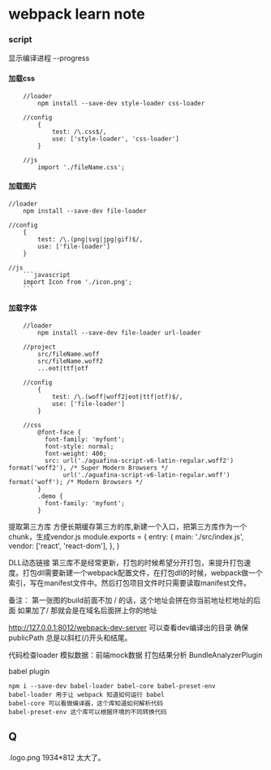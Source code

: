 # webpack learn note


### script

 显示编译进程 --progress
#### 加载css
```
    //loader
        npm install --save-dev style-loader css-loader
    
    //config
        {
            test: /\.css$/,
            use: ['style-loader', 'css-loader']
        }
   
    //js
        import './fileName.css';

```
#### 加载图片
    //loader
        npm install --save-dev file-loader

    //config
        {
            test: /\.(png|svg|jpg|gif)$/,
            use: ['file-loader']
        }

    //js
        ```javascript
        import Icon from './icon.png';
        ```
#### 加载字体
```
    //loader
        npm install --save-dev file-loader url-loader 

    //project
        src/fileName.woff
        src/fileName.woff2
        ...eot|ttf|otf

    //config
        {
            test: /\.(woff|woff2|eot|ttf|otf)$/,
            use: ['file-loader']
        }

    //css
        @font-face {
          font-family: 'myfont';
          font-style: normal;
          font-weight: 400;
          src: url('./aguafina-script-v6-latin-regular.woff2') format('woff2'), /* Super Modern Browsers */
               url('./aguafina-script-v6-latin-regular.woff') format('woff'); /* Modern Browsers */
        }
        .demo {
          font-family: 'myfont';
        }

```


提取第三方库
方便长期缓存第三方的库,新建一个入口，把第三方库作为一个chunk，生成vendor.js
module.exports = {
    entry: {
        main: './src/index.js',
        vendor: ['react', 'react-dom'],
    },
}

DLL动态链接
第三库不是经常更新，打包的时候希望分开打包，来提升打包速度。打包dll需要新建一个webpack配置文件，在打包dll的时候，webpack做一个索引，写在manifest文件中。然后打包项目文件时只需要读取manifest文件。


备注：
第一张图的build前面不加 / 的话，这个地址会拼在你当前地址栏地址的后面
如果加了/ 那就会是在域名后面拼上你的地址


http://127.0.0.1:8012/webpack-dev-server 可以查看dev编译出的目录
确保 publicPath 总是以斜杠(/)开头和结尾。

代码检查loader
模拟数据：前端mock数据
打包结果分析 BundleAnalyzerPlugin

babel plugin

```
npm i --save-dev babel-loader babel-core babel-preset-env
babel-loader 用于让 webpack 知道如何运行 babel
babel-core 可以看做编译器，这个库知道如何解析代码
babel-preset-env 这个库可以根据环境的不同转换代码
```

## Q

.logo.png 1934*812 太大了。
